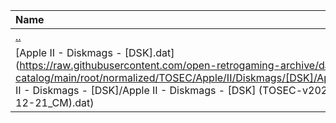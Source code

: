 |Name|Size|
|:---|---:|
|[..](../index.html)|DIR|
|[Apple II - Diskmags - [DSK].dat](https://raw.githubusercontent.com/open-retrogaming-archive/dat-catalog/main/root/normalized/TOSEC/Apple/II/Diskmags/[DSK]/Apple II - Diskmags - [DSK]/Apple II - Diskmags - [DSK] (TOSEC-v2022-12-21_CM).dat)|29033|
